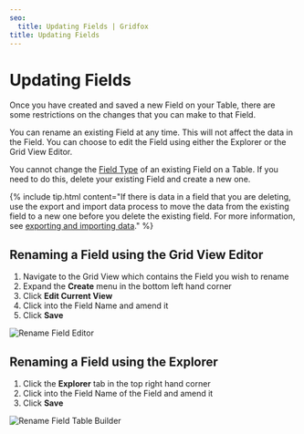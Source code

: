 ```yaml
---
seo:
  title: Updating Fields | Gridfox
title: Updating Fields
---
```

# Updating Fields

Once you have created and saved a new Field on your Table, there are some restrictions on the changes that you can make to that Field. 

You can rename an existing Field at any time. This will not affect the data in the Field. You can choose to edit the Field using either the Explorer or the Grid View Editor.

You cannot change the [Field Type](/building-a-project/field-types) of an existing Field on a Table. If you need to do this, delete your existing Field and create a new one.

{% include tip.html content="If there is data in a field that you are deleting, use the export and import data process to move the data from the existing field to a new one before you delete the existing field. For more information, see [exporting and importing data](/gridfox-project/import-export)." %}

## Renaming a Field using the Grid View Editor

1. Navigate to the Grid View which contains the Field you wish to rename
2. Expand the **Create** menu in the bottom left hand corner
3. Click **Edit Current View**
4. Click into the Field Name and amend it
5. Click **Save**

![Rename Field Editor](/assets/images/rename-field-view-editor_rs.gif "Rename Field Editor")

## Renaming a Field using the Explorer

1. Click the **Explorer** tab in the top right hand corner
2. Click into the Field Name of the Field and amend it
3. Click **Save**

![Rename Field Table Builder](/assets/images/rename-field-explorer.gif "Rename Field Table Builder")